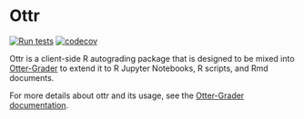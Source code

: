 # Ottr

[![Run tests](https://github.com/ucbds-infra/ottr/actions/workflows/run-tests.yml/badge.svg)](https://github.com/ucbds-infra/ottr/actions/workflows/run-tests.yml)
[![codecov](https://codecov.io/gh/ucbds-infra/ottr/branch/master/graph/badge.svg?token=7UL6L4JYX1)](https://app.codecov.io/gh/ucbds-infra/ottr)

Ottr is a client-side R autograding package that is designed to be mixed into 
[Otter-Grader](https://github.com/ucbds-infra/otter-grader) to extend it to R Jupyter Notebooks, R 
scripts, and Rmd documents.

For more details about ottr and its usage, see the [Otter-Grader documentation](https://otter-grader.rtfd.io).
